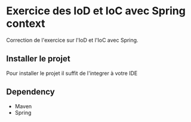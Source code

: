# Exercice des IoD et IoC avec Spring context

Correction de l'exercice sur l'IoD et l'IoC avec Spring.

## Installer le projet 

Pour installer le projet il suffit de l'integrer à votre IDE

## Dependency

- Maven
- Spring 